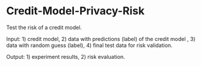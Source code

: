 # Credit-Model-Privacy-Risk

Test the risk of a credit model.

Input: 1) credit model, 2) data with predictions (label) of the credit model , 3) data with random guess (label), 4) final test data for risk validation.

Output: 1) experiment results, 2) risk evaluation.